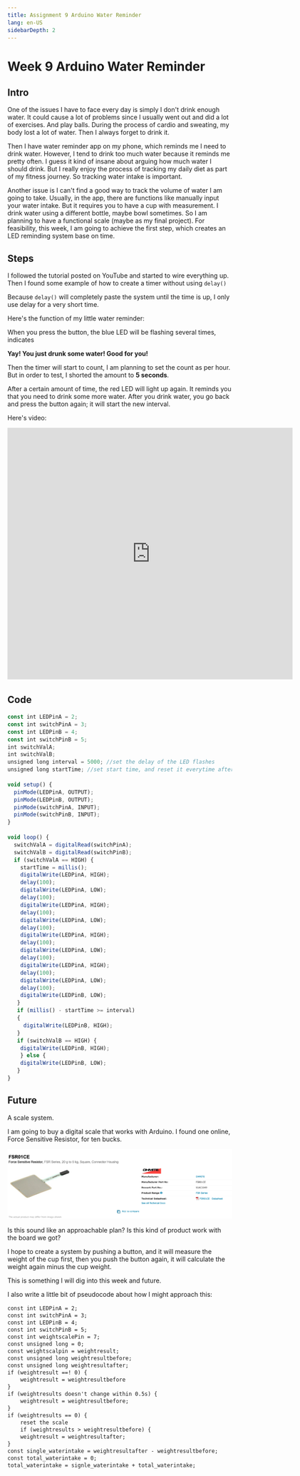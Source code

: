 ```yaml
---
title: Assignment 9 Arduino Water Reminder
lang: en-US
sidebarDepth: 2
---
```


# Week 9 Arduino Water Reminder  

## Intro

One of the issues I have to face every day is simply I don't drink enough water. It could cause a lot of problems since I usually went out and did a lot of exercises. And play balls. During the process of cardio and sweating, my body lost a lot of water. Then I always forget to drink it. 

Then I have water reminder app on my phone, which reminds me I need to drink water. However, I tend to drink too much water because it reminds me pretty often. I guess it kind of insane about arguing how much water I should drink. But I really enjoy the process of tracking my daily diet as part of my fitness journey. So tracking water intake is important. 

Another issue is I can't find a good way to track the volume of water I am going to take. Usually, in the app, there are functions like manually input your water intake. But it requires you to have a cup with measurement. I drink water using a different bottle, maybe bowl sometimes. So I am planning to have a functional scale (maybe as my final project). For feasibility, this week, I am going to achieve the first step, which creates an LED reminding system base on time. 



## Steps

I followed the tutorial posted on YouTube and started to wire everything up. Then I found some example of how to create a timer without using `delay()` 

Because `delay()` will completely paste the system until the time is up, I only use delay for a very short time. 

Here's the function of my little water reminder: 

When you press the button, the blue LED will be flashing several times, indicates 

**Yay! You just drunk some water! Good for you!**

Then the timer will start to count, I am planning to set the count as per hour. But in order to test, I shorted the amount to **5 seconds**. 

After a certain amount of time, the red LED will light up again. It reminds you that you need to drink some more water. 
After you drink water, you go back and press the button again; it will start the new interval. 

Here's video: 

<iframe src="https://player.vimeo.com/video/478190301" width="640" height="564" frameborder="0" allow="autoplay; fullscreen" allowfullscreen></iframe>

## Code

```javascript
const int LEDPinA = 2;
const int switchPinA = 3;
const int LEDPinB = 4;
const int switchPinB = 5;
int switchValA;
int switchValB;
unsigned long interval = 5000; //set the delay of the LED flashes
unsigned long startTime; //set start time, and reset it everytime after press

void setup() {
  pinMode(LEDPinA, OUTPUT);
  pinMode(LEDPinB, OUTPUT);
  pinMode(switchPinA, INPUT);
  pinMode(switchPinB, INPUT);
}

void loop() {
  switchValA = digitalRead(switchPinA);
  switchValB = digitalRead(switchPinB);
  if (switchValA == HIGH) {
    startTime = millis();
    digitalWrite(LEDPinA, HIGH);
    delay(100);
    digitalWrite(LEDPinA, LOW);
    delay(100);
    digitalWrite(LEDPinA, HIGH);
    delay(100);
    digitalWrite(LEDPinA, LOW);
    delay(100);
    digitalWrite(LEDPinA, HIGH);
    delay(100);
    digitalWrite(LEDPinA, LOW);
    delay(100);
    digitalWrite(LEDPinA, HIGH);
    delay(100);
    digitalWrite(LEDPinA, LOW);
    delay(100);
    digitalWrite(LEDPinB, LOW);
   }
   if (millis() - startTime >= interval)
   {
     digitalWrite(LEDPinB, HIGH);
   }
   if (switchValB == HIGH) {
    digitalWrite(LEDPinB, HIGH);
    } else {
    digitalWrite(LEDPinB, LOW);  
   }
}
```





## Future

A scale system. 

I am going to buy a digital scale that works with Arduino. I found one online, Force Sensitive Resistor, for ten bucks. 

![](https://raw.githubusercontent.com/irwinchyi/imgbed/master/img/20201111143951.png)

Is this sound like an approachable plan? Is this kind of product work with the board we got? 

I hope to create a system by pushing a button, and it will measure the weight of the cup first, then you push the button again, it will calculate the weight again minus the cup weight. 

This is something I will dig into this week and future. 

I also write a little bit of pseudocode about how I might approach this: 

```pseudocode
const int LEDPinA = 2;
const int switchPinA = 3;
const int LEDPinB = 4;
const int switchPinB = 5;
const int weightscalePin = 7;
const unsigned long = 0; 
const weightscalpin = weightresult;
const unsigned long weightresultbefore;
const unsigned long weightresultafter;
if (weightresult ==! 0) {
	weightresult = weightresultbefore
}
if (weightresults doesn't change within 0.5s) {
	weightresult = weightresultbefore;
}
if (weightresults == 0) {
	reset the scale
	if (weightresults > weightresultbefore) {
	weightresult = weightresultafter;
}
const single_waterintake = weightresultafter - weightresultbefore;
const total_waterintake = 0;
total_waterintake = signle_waterintake + total_waterintake;
```

